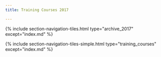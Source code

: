```yaml
---
title: Training Courses 2017

---
```


{% include section-navigation-tiles.html type="archive_2017" except="index.md" %}

{% include section-navigation-tiles-simple.html type="training_courses" except="index.md" %}
